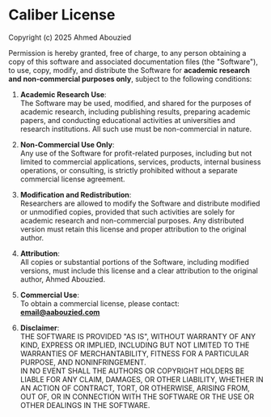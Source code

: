 # Caliber License

Copyright (c) 2025 Ahmed Abouzied

Permission is hereby granted, free of charge, to any person obtaining a copy of this software and associated documentation files (the "Software"), to use, copy, modify, and distribute the Software for **academic research and non-commercial purposes only**, subject to the following conditions:

1. **Academic Research Use**:  
   The Software may be used, modified, and shared for the purposes of academic research, including publishing results, preparing academic papers, and conducting educational activities at universities and research institutions. All such use must be non-commercial in nature.

2. **Non-Commercial Use Only**:  
   Any use of the Software for profit-related purposes, including but not limited to commercial applications, services, products, internal business operations, or consulting, is strictly prohibited without a separate commercial license agreement.

3. **Modification and Redistribution**:  
   Researchers are allowed to modify the Software and distribute modified or unmodified copies, provided that such activities are solely for academic research and non-commercial purposes. Any distributed version must retain this license and proper attribution to the original author.

4. **Attribution**:  
   All copies or substantial portions of the Software, including modified versions, must include this license and a clear attribution to the original author, Ahmed Abouzied.

5. **Commercial Use**:  
   To obtain a commercial license, please contact:  
   **email@aabouzied.com**

6. **Disclaimer**:  
   THE SOFTWARE IS PROVIDED "AS IS", WITHOUT WARRANTY OF ANY KIND, EXPRESS OR IMPLIED, INCLUDING BUT NOT LIMITED TO THE WARRANTIES OF MERCHANTABILITY, FITNESS FOR A PARTICULAR PURPOSE, AND NONINFRINGEMENT.  
   IN NO EVENT SHALL THE AUTHORS OR COPYRIGHT HOLDERS BE LIABLE FOR ANY CLAIM, DAMAGES, OR OTHER LIABILITY, WHETHER IN AN ACTION OF CONTRACT, TORT, OR OTHERWISE, ARISING FROM, OUT OF, OR IN CONNECTION WITH THE SOFTWARE OR THE USE OR OTHER DEALINGS IN THE SOFTWARE.
